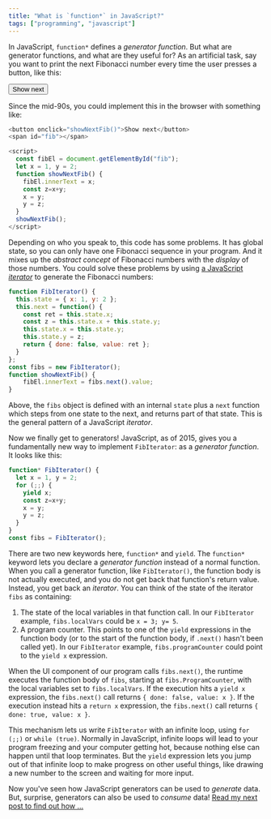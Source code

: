 ```yaml
---
title: "What is `function*` in JavaScript?"
tags: ["programming", "javascript"]
---
```


In JavaScript, `function*` defines a _generator function_.
But what are generator functions,
and what are they useful for?
As an artificial task,
say you want to print the next Fibonacci number
every time the user presses a button,
like this:

<div>
  <button onclick="showNextFib()">Show next</button>
  <span id="fib"></span>
</div>

<script>
    const fibEl = document.getElementById("fib");
    let x = 1, y = 2;
    function showNextFib() {
      fibEl.innerText = x;
      const z=x+y;
      x = y;
      y = z;
    }
    showNextFib();
</script>

Since the mid-90s,
you could implement this in the browser with something like:

```js
<button onclick="showNextFib()">Show next</button>
<span id="fib"></span>

<script>
  const fibEl = document.getElementById("fib");
  let x = 1, y = 2;
  function showNextFib() {
    fibEl.innerText = x;
    const z=x+y;
    x = y;
    y = z;
  }
  showNextFib();
</script>
```

Depending on who you speak to,
this code has some problems.
It has global state, 
so you can only have one Fibonacci sequence in your program.
And it mixes up the _abstract concept_ of Fibonacci numbers with the _display_ of those numbers.
You could solve these problems
by using [a JavaScript _iterator_](/2019/05/10/how-do-javascript-iterators-work/)
to generate the Fibonacci numbers:

```js
function FibIterator() {
  this.state = { x: 1, y: 2 };
  this.next = function() {
    const ret = this.state.x;
    const z = this.state.x + this.state.y;
    this.state.x = this.state.y;
    this.state.y = z;
    return { done: false, value: ret };
  }
};
const fibs = new FibIterator();
function showNextFib() {
    fibEl.innerText = fibs.next().value;
}
```

Above, the `fibs` object is defined with an internal `state`
plus a `next` function which steps from one state to the next,
and returns part of that state.
This is the general pattern of a JavaScript _iterator_.

Now we finally get to generators!
JavaScript, as of 2015,
gives you a fundamentally new way to implement `FibIterator`:
as a _generator function_.
It looks like this:

```js
function* FibIterator() {
  let x = 1, y = 2;
  for (;;) {
    yield x;
    const z=x+y;
    x = y;
    y = z;
  }
}
const fibs = FibIterator();
```

There are two new keywords here, `function*` and `yield`.
The `function*` keyword lets you declare a _generator function_
instead of a normal function.
When you call a generator function, like `FibIterator()`,
the function body is not actually executed,
and you do not get back that function's return value.
Instead, you get back an _iterator_.
You can think of the state of the iterator `fibs` as containing:

1. The state of the local variables in that function call.
   In our `FibIterator` example,
   `fibs.localVars` could be `x = 3; y= 5`.
2. A program counter.
   This points to one of the `yield` expressions in the function body
   (or to the start of the function body, 
   if `.next()` hasn't been called yet).
   In our `FibIterator` example,
   `fibs.programCounter` could point to the `yield x` expression.

When the UI component of our program calls `fibs.next()`,
the runtime executes the function body of `fibs`,
starting at `fibs.ProgramCounter`,
with the local variables set to `fibs.localVars`.
If the execution hits a `yield x` expression,
the `fibs.next()` call returns `{ done: false, value: x }`.
If the execution instead hits a `return x` expression,
the `fibs.next()` call returns `{ done: true, value: x }`.

This mechanism lets us write `FibIterator` with an infinite loop,
using `for (;;)` or `while (true)`.
Normally in JavaScript,
infinite loops will lead to your program freezing
and your computer getting hot,
because nothing else can happen until that loop terminates.
But the `yield` expression lets you jump out of that infinite loop
to make progress on other useful things,
like drawing a new number to the screen and waiting for more input.

Now you've seen how JavaScript generators can be used to _generate_ data.
But, surprise, generators can also be used to _consume_ data!
[Read my next post to find out how ...](/2019/05/18/javascript-generators-are-also-consumers/)